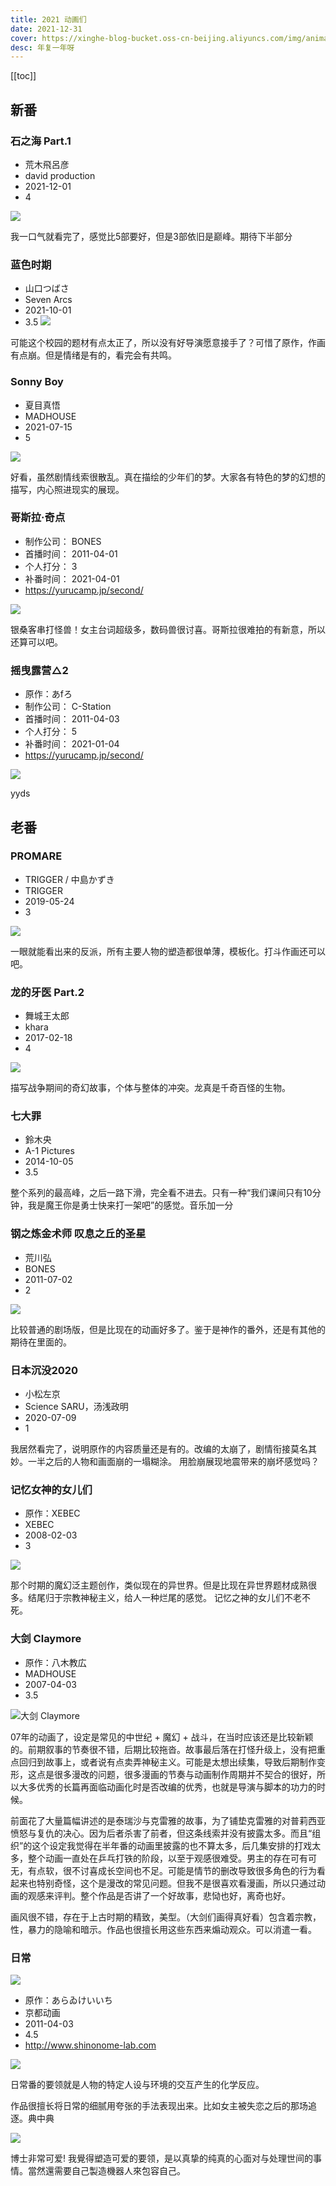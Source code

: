 ```yaml
---
title: 2021 动画们
date: 2021-12-31
cover: https://xinghe-blog-bucket.oss-cn-beijing.aliyuncs.com/img/animation-2021.png
desc: 年复一年呀
---
```


[[toc]]

## 新番

### 石之海 Part.1

- 荒木飛呂彦
- david production
- 2021-12-01
- 4

![](https://tvax3.sinaimg.cn/large/008kBpBlgy1gtbj3o8do3j304605smx9.jpg)

我一口气就看完了，感觉比5部要好，但是3部依旧是巅峰。期待下半部分

### 蓝色时期

- 山口つばさ
- Seven Arcs
- 2021-10-01
- 3.5
![](https://tvax3.sinaimg.cn/large/008kBpBlgy1gt9mzqi0btj304605smxc.jpg)

可能这个校园的题材有点太正了，所以没有好导演愿意接手了？可惜了原作，作画有点崩。但是情绪是有的，看完会有共鸣。

### Sonny Boy

- 夏目真悟
- MADHOUSE
- 2021-07-15
- 5 

![](https://pic.rmb.bdstatic.com/bjh/f5909fb4c2e0e9c916ade69edaa9b484.jpeg)

好看，虽然剧情线索很散乱。真在描绘的少年们的梦。大家各有特色的梦的幻想的描写，内心照进现实的展现。


### 哥斯拉·奇点

- 制作公司： BONES 
- 首播时间： 2011-04-01
- 个人打分： 3
- 补番时间： 2021-04-01
- <https://yurucamp.jp/second/>


![](https://pic.rmb.bdstatic.com/bjh/c3ffb175b9307a709a4319a954853317.jpeg)

银桑客串打怪兽！女主台词超级多，数码兽很讨喜。哥斯拉很难拍的有新意，所以还算可以吧。


### 摇曳露营△2

- 原作：あfろ
- 制作公司： C-Station 
- 首播时间： 2011-04-03
- 个人打分： 5
- 补番时间： 2021-01-04
- <https://yurucamp.jp/second/>

![](https://sc04.alicdn.com/kf/H99c0bc2e1f2e49b6a4a8dd1bd9ecf45a5.jpg)

yyds

## 老番

### PROMARE

- TRIGGER / 中島かずき
- TRIGGER
- 2019-05-24
- 3

![](https://sc04.alicdn.com/kf/Hfb3b5bd8a31446fcb97425f2adeedbb6T.jpg)

一眼就能看出来的反派，所有主要人物的塑造都很单薄，模板化。打斗作画还可以吧。

### 龙的牙医 Part.2

- 舞城王太郎
- khara
- 2017-02-18
- 4

![](https://sc04.alicdn.com/kf/Hcf0b9a49d3164437827dfdb353e21971t.jpg)

描写战争期间的奇幻故事，个体与整体的冲突。龙真是千奇百怪的生物。


### 七大罪

- 鈴木央
- A-1 Pictures
- 2014-10-05
- 3.5

整个系列的最高峰，之后一路下滑，完全看不进去。只有一种“我们课间只有10分钟，我是魔王你是勇士快来打一架吧”的感觉。音乐加一分

### 钢之炼金术师 叹息之丘的圣星

- 荒川弘
- BONES
- 2011-07-02
- 2

![](https://sc04.alicdn.com/kf/H6420df2532454c87b29340a2bac5a396C.jpg)

比较普通的剧场版，但是比现在的动画好多了。鉴于是神作的番外，还是有其他的期待在里面的。


### 日本沉没2020

- 小松左京
- Science SARU，汤浅政明
- 2020-07-09
- 1

我居然看完了，说明原作的内容质量还是有的。改编的太崩了，剧情衔接莫名其妙。一半之后的人物和画面崩的一塌糊涂。
用脸崩展现地震带来的崩坏感觉吗？

### 记忆女神的女儿们

- 原作：XEBEC 
- XEBEC 
- 2008-02-03
- 3

![](https://sc04.alicdn.com/kf/H48f5d4acc6fa4cef9ef0f797e1b59c9cx.jpg)

那个时期的魔幻泛主题创作，类似现在的异世界。但是比现在异世界题材成熟很多。结尾归于宗教神秘主义，给人一种烂尾的感觉。
记忆之神的女儿们不老不死。


### 大剑 Claymore

- 原作：八木教広 
- MADHOUSE 
- 2007-04-03
- 3.5

![大剑 Claymore](https://sc04.alicdn.com/kf/Hf4ce0ad9e5e04e39aeb1371dc70e497cA.jpg)

07年的动画了，设定是常见的中世纪 + 魔幻 + 战斗，在当时应该还是比较新颖的。前期叙事的节奏很不错，后期比较拖沓。故事最后落在打怪升级上，没有把重点回归到故事上，或者说有点卖弄神秘主义。可能是太想出续集，导致后期制作变形，这点是很多漫改的问题，很多漫画的节奏与动画制作周期并不契合的很好，所以大多优秀的长篇再面临动画化时是否改编的优秀，也就是导演与脚本的功力的时候。

前面花了大量篇幅讲述的是泰瑞沙与克雷雅的故事，为了铺垫克雷雅的对普莉西亚愤怒与复仇的决心。因为后者杀害了前者，但这条线索并没有披露太多。而且“组织”的这个设定我觉得在半年番的动画里披露的也不算太多，后几集安排的打戏太多，整个动画一直处在乒乓打铁的阶段，以至于观感很难受。男主的存在可有可无，有点软，很不讨喜成长空间也不足。可能是情节的删改导致很多角色的行为看起来也特别奇怪，这个是漫改的常见问题。但我不是很喜欢看漫画，所以只通过动画的观感来评判。整个作品是否讲了一个好故事，悲恸也好，离奇也好。

画风很不错，存在于上古时期的精致，美型。（大剑们画得真好看）包含着宗教，性，暴力的隐喻和暗示。作品也很擅长用这些东西来煽动观众。可以消遣一看。

### 日常

![](https://xinghe-blog-bucket.oss-cn-beijing.aliyuncs.com/img/20210530213550.png)

- 原作：あらゐけいいち
- 京都动画 
- 2011-04-03
- 4.5
- <http://www.shinonome-lab.com>


![](https://th.bing.com/th/id/R51d19b4ea1b6dfd1faa542d26926cfe0?rik=eFpM1oj9NQH3RA&riu=http%3a%2f%2fgazo-tairyo.com%2fimgtemp%2fnaganohara_mio_20140905011636.gif&ehk=2qoRLDu4YNdAtVWRF3GwwEfDNFVd9l2yYT2MBRJDyrs%3d&risl=&pid=ImgRaw)

日常番的要领就是人物的特定人设与环境的交互产生的化学反应。

作品很擅长将日常的细腻用夸张的手法表现出来。比如女主被失恋之后的那场追逐。典中典

![](https://th.bing.com/th/id/R0c1e3e4d3c4980463e92585e8c709207?rik=9e7SB15zFQfNyw&riu=http%3a%2f%2ff.st-hatena.com%2fimages%2ffotolife%2fp%2fpema%2f20130524%2f20130524164243.gif&ehk=G51%2fOCWQGHP%2f%2bc8LXAcrpIDrKbGktyeynqh93BX7%2b3c%3d&risl=&pid=ImgRaw)

博士非常可爱! 我覺得塑造可爱的要领，是以真挚的纯真的心面对与处理世间的事情。當然還需要自己製造機器人來包容自己。
